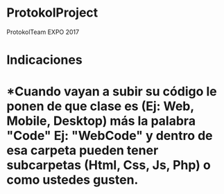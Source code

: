 # ProtokolProject
ProtokolTeam EXPO 2017
<h1>Indicaciones<h1>
*Cuando vayan a subir su código le ponen de que clase es (Ej: Web, Mobile, Desktop) más la palabra "Code"
Ej: "WebCode" y dentro de esa carpeta pueden tener subcarpetas (Html, Css, Js, Php) o como ustedes gusten.

